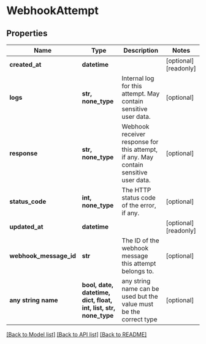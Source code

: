 # WebhookAttempt


## Properties
Name | Type | Description | Notes
------------ | ------------- | ------------- | -------------
**created_at** | **datetime** |  | [optional] [readonly] 
**logs** | **str, none_type** | Internal log for this attempt. May contain sensitive user data. | [optional] 
**response** | **str, none_type** | Webhook receiver response for this attempt, if any. May contain sensitive user data. | [optional] 
**status_code** | **int, none_type** | The HTTP status code of the error, if any. | [optional] 
**updated_at** | **datetime** |  | [optional] [readonly] 
**webhook_message_id** | **str** | The ID of the webhook message this attempt belongs to. | [optional] 
**any string name** | **bool, date, datetime, dict, float, int, list, str, none_type** | any string name can be used but the value must be the correct type | [optional]

[[Back to Model list]](../README.md#documentation-for-models) [[Back to API list]](../README.md#documentation-for-api-endpoints) [[Back to README]](../README.md)


